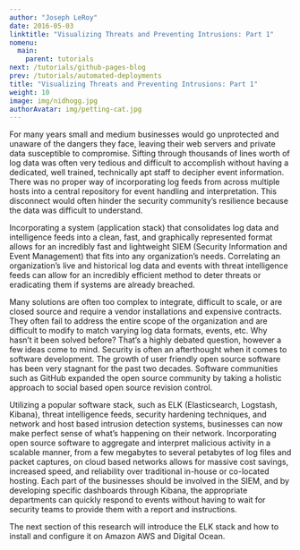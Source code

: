 ```yaml
---
author: "Joseph LeRoy"
date: 2016-05-03
linktitle: "Visualizing Threats and Preventing Intrusions: Part 1"
nomenu:
  main:
    parent: tutorials
next: /tutorials/github-pages-blog
prev: /tutorials/automated-deployments
title: "Visualizing Threats and Preventing Intrusions: Part 1"
weight: 10
image: img/nidhogg.jpg
authorAvatar: img/petting-cat.jpg
---
```


For many years small and medium businesses would go unprotected and unaware of the dangers they face, leaving their web servers and private data susceptible to compromise. Sifting through thousands of lines worth of log data was often very tedious and difficult to accomplish without having a dedicated, well trained, technically apt staff to decipher event information. There was no proper way of incorporating log feeds from across multiple hosts into a central repository for event handling and interpretation. This disconnect would often hinder the security community’s resilience because the data was difficult to understand.

Incorporating a system (application stack) that consolidates log data and intelligence feeds into a clean, fast, and graphically represented format allows for an incredibly fast and lightweight SIEM (Security Information and Event Management) that fits into any organization’s needs. Correlating an organization’s live and historical log data and events with threat intelligence feeds can allow for an incredibly efficient method to deter threats or eradicating them if systems are already breached.

Many solutions are often too complex to integrate, difficult to scale, or are closed source and require a vendor installations and expensive contracts. They often fail to address the entire scope of the organization and are difficult to modify to match varying log data formats, events, etc. Why hasn’t it been solved before? That’s a highly debated question, however a few ideas come to mind. Security is often an afterthought when it comes to software development. The growth of user friendly open source software has been very stagnant for the past two decades. Software communities such as GitHub expanded the open source community by taking a holistic approach to social based open source revision control.

Utilizing a popular software stack, such as ELK (Elasticsearch, Logstash, Kibana), threat intelligence feeds, security hardening techniques, and network and host based intrusion detection systems, businesses can now make perfect sense of what’s happening on their network. Incorporating open source software to aggregate and interpret malicious activity in a scalable manner, from a few megabytes to several petabytes of log files and packet captures, on cloud based networks allows for massive cost savings, increased speed, and reliability over traditional in-house or co-located hosting. Each part of the businesses should be involved in the SIEM, and by developing specific dashboards through Kibana, the appropriate departments can quickly respond to events without having to wait for security teams to provide them with a report and instructions.

The next section of this research will introduce the ELK stack and how to install and configure it on Amazon AWS and Digital Ocean.